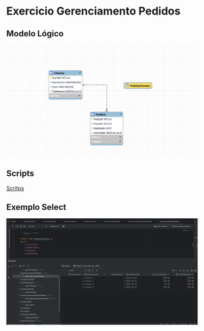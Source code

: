 # Exercicio Gerenciamento Pedidos

## Modelo Lógico
![MER](merGrnPds.png)

## Scripts
[Scritps](scriptGrnPds.sql)

## Exemplo Select
![ExemploSelect](exemploSelectJoin.png)

